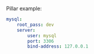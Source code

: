 
Pillar example:
```yaml
mysql:
    root_pass: dev
    server:
        user: mysql
        port: 3306
        bind-address: 127.0.0.1
```